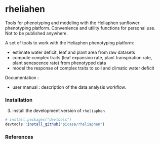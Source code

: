 # rheliahen
Tools for phenotyping and modeling with the Heliaphen sunflower phenotyping platform. 
Convenience and utility functions for personal use. Not to be published anywhere.

A set of tools to work with the Heliaphen phenotyping platform:
* estimate water deficit, leaf and plant area from raw datasets
* compute complex traits (leaf expansion rate, plant transpiration rate, plant senescence rate) from phenotyped data
* model the response of complex traits to soil and climatic water deficit

Documentation : 

* user manual : description of the data analysis workflow.

### Installation
3. install the development version of `rheliaphen`

``` r
# install.packages("devtools")
devtools::install_github("picasa/rheliaphen")
```


### References



